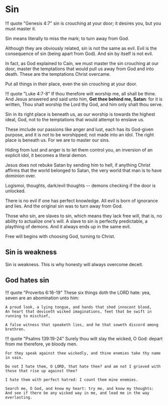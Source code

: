 # Sin

!!! quote "Genesis 4:7"
    sin is crouching at your door; it desires you, but you must master it.


Sin means literally to miss the mark;
to turn away from God.

Although they are obviously related, sin is not the same as evil. Evil is the consequence of sin (being apart from God). And sin by itself is not evil.

In fact, as God explained to Cain, we must master the sin crouching at our door, master the temptations that would pull us away from God and into death.
These are the temptations Christ overcame.

Put all things in their place, even the sin crouching at your door.

!!! quote "Luke 4:7-8"
    If thou therefore wilt worship me, all shall be thine.
    And Jesus answered and said unto him, **Get thee behind me, Satan**: for it is written, Thou shalt worship the Lord thy God, and him only shalt thou serve.

Sin in its right place is beneath us, as our worship is towards the highest ideal, God, not to the temptations that would attempt to enslave us.

These imclude our passions like anger and lust, each has its God-given purpose, and it is not to be worshipped; not made into an idol. The right place is beneath us. For we are to master our sins.

Hiding from lust and anger is to let them control you, an inversion of an explicit idol, it becomes a literal demon.

Jesus does not rebuke Satan by sending him to hell, if anything Christ affirms that the world belonged to Satan, the very world that man is to have dominion over.




Logismoi, thoughts, dark/evil thoughts -- demons checking if the door is unlocked.


There is no evil if one has perfect
 knowledge. 
All evil is born of ignorance and lies.
And the original sin was to turn away 
 from God.

Those who sin, are slaves to sin,
 which means they lack free will,
 that is, no ability to actualize
 one's will.
A slave to sin is perfectly predictable,
 a plaything of demons.
And it always ends up in the same evil.

Free will begins with choosing God,
 turning to Christ.



## Sin is weakness

Sin is weakness. This is why honesty will always overcome deceit.




## God hates sin

!!! quote "Proverbs 6:16-19"
    These six things doth the LORD hate: yea, seven are an abomination unto him:
    
    A proud look, a lying tongue, and hands that shed innocent blood,
    An heart that deviseth wicked imaginations, feet that be swift in running to mischief,
    
    A false witness that speaketh lies, and he that soweth discord among brethren.




!!! quote "Psalms 139:19-24"
    Surely thou wilt slay the wicked, O God: depart from me therefore, ye bloody men.
    
    For they speak against thee wickedly, and thine enemies take thy name in vain.
    
    Do not I hate them, O LORD, that hate thee? and am not I grieved with those that rise up against thee?
    
    I hate them with perfect hatred: I count them mine enemies.
    
    Search me, O God, and know my heart: try me, and know my thoughts:
    And see if there be any wicked way in me, and lead me in the way everlasting.



